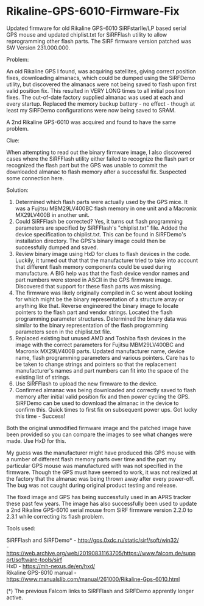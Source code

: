 # Rikaline-GPS-6010-Firmware-Fix
Updated firmware for old Rikaline GPS-6010 SiRFstarIIe/LP based serial GPS mouse and updated chiplist.txt for SiRFFlash utility to allow reprogramming other flash parts. The SiRF firmware version patched was SW Version 231.000.000.

Problem:

An old Rikaline GPS I found, was acquiring satellites, giving correct position fixes, downloading almanacs, which could be dumped using the SiRFDemo utility, but discovered the almanacs were not being saved to flash upon first valid position fix. This resulted in VERY LONG times to all initial position fixes. The out-of-date factory supplied almanac was used at each and every startup. Replaced the memory backup battery - no effect - though at least my SiRFDemo configurations were now being saved to SRAM.

A 2nd Rikaline GPS-6010 was acquired and found to have the same problem.

Clue:

When attempting to read out the binary firmware image, I also discovered cases where the SiRFFlash utility either failed to recognize the flash part or recognized the flash part but the GPS was unable to commit the downloaded almanac to flash memory after a successful fix. Suspected some connection here.

Solution:

1. Determined which flash parts were actually used by the GPS mice. It was a Fujitsu MBM29LV400BC flash memory in one unit and a Macronix MX29LV400B in another unit.<br>
2. Could SiRFFlash be corrected? Yes, it turns out flash programming parameters are specified by SiRFFlash's "chiplist.txt" file. Added the device specification to chiplist.txt. This can be found in SiRFDemo's installation directory. The GPS's binary image could then be successfully dumped and saved.<br>
3. Review binary image using HxD for clues to flash devices in the code. Luckily, it turned out that that the manufacturer tried to take into account that different flash memory components could be used during manufacture. A BIG help was that the flash device vendor names and part numbers were stored in ASCII in the GPS firmware image. Discovered that support for these flash parts was missing.<br>
4. The firmware was likely originally compiled in C so went about looking for which might be the binary representation of a structure array or anything like that. Reverse engineered the binary image to locate pointers to the flash part and vendor strings. Located the flash programming parameter structures. Determined the binary data was similar to the binary representation of the flash programming parameters seen in the chiplist.txt file.<br>
5. Replaced existing but unused AMD and Toshiba flash devices in the image with the correct parameters for Fujitsu MBM29LV400BC and Macronix MX29LV400B parts. Updated manufacturer name, device name, flash programming parameters and various pointers. Care has to be taken to change strings and pointers so that the replacement manufacturer's names and part numbers can fit into the space of the existing list of strings.<br>
6. Use SiRFFlash to upload the new firmware to the device.<br>
7. Confirmed almanac was being downloaded and correctly saved to flash memory after initial valid position fix and then power cycling the GPS. SiRFDemo can be used to download the almanac in the device to confirm this. Quick times to first fix on subsequent power ups. Got lucky this time - Success!

Both the original unmodified firmware image and the patched image have been provided so you can compare the images to see what changes were made. Use HxD for this.

My guess was the manufacturer might have produced this GPS mouse with a number of different flash memory parts over time and the part my particular GPS mouse was manufactured with was not specified in the firmware. Though the GPS must have seemed to work, it was not realized at the factory that the almanac was being thrown away after every power-off. The bug was not caught during original product testing and release.

The fixed image and GPS has being successfully used in an APRS tracker these past few years. The image has also successfully been used to update a 2nd Rikaline GPS-6010 serial mouse from SiRF firmware version 2.2.0 to 2.3.1 while correcting its flash problem.

Tools used:

SiRFFlash and SiRFDemo* - http://gps.0xdc.ru/static/sirf/soft/win32/ <br>
                        - https://web.archive.org/web/20190831163705/https://www.falcom.de/support/software-tools/sirf <br>
HxD - https://mh-nexus.de/en/hxd/ <br>
Rikaline GPS-6010 manual - https://www.manualslib.com/manual/261000/Rikaline-Gps-6010.html <br>

(*) The previous Falcom links to SiRFFlash and SiRFDemo apprently longer active.
